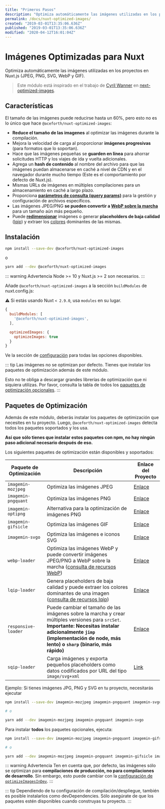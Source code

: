 ```yaml
---
title: "Primeros Pasos"
description: "Optimiza automáticamente las imágenes utilizadas en los proyectos en Nuxt.js (JPEG, PNG, SVG, WebP y GIF)"
permalink: /docs/nuxt-optimized-images/
created: "2019-03-01T13:35:06.636Z"
published: "2019-03-01T13:35:06.636Z"
modified: "2020-04-12T16:01:04Z"
---
```


# Imágenes Optimizadas para Nuxt

Optimiza automáticamente las imágenes utilizadas en los proyectos en Nuxt.js (JPEG, PNG, SVG, WebP y GIF).

> Este módulo está inspirado en el trabajo de [Cyril Wanner](https://github.com/cyrilwanner) en [next-optimized-images](https://github.com/cyrilwanner/next-optimized-images).

## Características

El tamaño de las imágenes puede reducirse hasta un 60%, pero esto no es lo único que hace `@aceforth/nuxt-optimized-images`:

* **Reduce el tamaño de las imagenes** al optimizar las imágenes durante la compilación.
* Mejora la velocidad de carga al proporcionar **imágenes progresivas** (para formatos que lo soportan).
* Hace que las imágenes pequeñas se **guarden en línea** para ahorrar solicitudes HTTP y los viajes de ida y vuelta adicionales.
* Agrega un **hash de contenido** al nombre del archivo para que las imágenes puedan almacenarse en caché a nivel de CDN y en el navegador durante mucho tiempo (Este es el comportamiento por defecto de Nuxt.js).
* Mismas URLs de imágenes en múltiples compilaciones para un almacenamiento en caché a largo plazo.
* Proporciona **[parámetros de consulta (query params)](./usage/README.md#query-params)** para la gestión y configuración de archivos específicos.
* Las imágenes JPEG/PNG **se pueden convertir a [WebP sobre la marcha](./usage/README.md#webp)** para un tamaño aún más pequeño.
* Puede **[redimensionar](./usage/README.md#resize)** imágenes o generar **placeholders de baja calidad** ([lqip](./usage/README.md#lqip)) y extraer los [colores](./usage/README.md#lqip-colors) dominantes de las mismas.

## Instalación

```bash 
npm install --save-dev @aceforth/nuxt-optimized-images
```

o

```bash 
yarn add --dev @aceforth/nuxt-optimized-images
```

::: warning Advertencia
Node >= 10 y Nuxt.js >= 2 son necesarios.
:::


Añade `@aceforth/nuxt-optimized-images` a la sección `buildModules` de nuxt.config.js:

:warning: Si estás usando Nuxt `< 2.9.0`, usa `modules` en su lugar. 

```js
{
  buildModules: [
    '@aceforth/nuxt-optimized-images',
  ],

  optimizedImages: {
    optimizeImages: true
  }
}
```

Ve la sección de [configuración](./configuration/README.md) para todas las opciones disponibles.


::: tip
Las imágenes no se optimizan por defecto. Tienes que instalar los paquetes de optimización además de este módulo.

Esto no te obliga a descargar grandes librerías de optimización que ni siquiera utilizas. Por favor, consulta la tabla de todos los [paquetes de optimización opcionales](#paquetes-de-optimizacion).
:::

## Paquetes de Optimización

Además de este módulo, deberás instalar los paquetes de optimización que necesites en tu proyecto. Luego, `@aceforth/nuxt-optimized-images` detecta todos los paquetes soportados y los usa.

**Así que sólo tienes que instalar estos paquetes con npm, no hay ningún paso adicional necesario después de eso.**

Los siguientes paquetes de optimización están disponibles y soportados:

| Paquete de Optimización | Descripción                                                                                                                                                                                             | Enlace del Proyecto             |
|----------------------|---------------------------------------------------------------------------------------------------------------------------------------------------------------------------------------------------------|---------------------------|
| `imagemin-mozjpeg`   | Optimiza las imágenes JPEG                                                                                                                                                                                   | [Enlace][imagemin-mozjpeg]  |
| `imagemin-pngquant`  | Optimiza las imágenes PNG                                                                                                                                                                                    | [Enlace][imagemin-pngquant] |
| `imagemin-optipng`   | Alternativa para la optimización de imágenes PNG                                                                                                                                                                   | [Enlace][imagemin-optipng]  |
| `imagemin-gifsicle`  | Optimiza las imágenes GIF                                                                                                                                                                                    | [Enlace][imagemin-gifsicle] |
| `imagemin-svgo`      | Optimiza las imágenes e iconos SVG                                                                                                                                                                          | [Enlace][imagemin-svgo]     |
| `webp-loader`        | Optimiza las imágenes WebP y puede convertir imágenes JPEG/PNG a WebP sobre la marcha ([consulta de recursos WebP](./usage/README.md#webp))                                                                                       | [Enlace][webp-loader]       |
| `lqip-loader`        | Genera placeholders de baja calidad y puede extraer los colores dominantes de una imagen ([consulta de recursos lqip](./usage/README.md#lqip))                                                                       | [Enlace][lqip-loader]       |
| `responsive-loader`  | Puede cambiar el tamaño de las imágenes sobre la marcha y crear múltiples versiones para `srcSet`. **Importante: Necesitas instalar adicionalmente `jimp` (implementación de node, más lento) o `sharp` (binario, más rápido)** | [Enlace][responsive-loader] |
| `sqip-loader`  | Carga imágenes y exporta pequeños placeholders como datos codificados por URL del tipo `image/svg+xml` | [Link][sqip-loader] |

Ejemplo: Si tienes imágenes JPG, PNG y SVG en tu proyecto, necesitarás ejecutar

```bash
npm install --save-dev imagemin-mozjpeg imagemin-pngquant imagemin-svgo

# o

yarn add --dev imagemin-mozjpeg imagemin-pngquant imagemin-svgo
```

Para instalar **todos** los paquetes opcionales, ejecuta:

```bash
npm install --save-dev imagemin-mozjpeg imagemin-pngquant imagemin-gifsicle imagemin-svgo  webp-loader lqip-loader responsive-loader sqip-loader sharp

# o

yarn add --dev imagemin-mozjpeg imagemin-pngquant imagemin-gifsicle imagemin-svgo  webp-loader lqip-loader responsive-loader sqip-loader sharp
```

::: warning Advertencia
Ten en cuenta que, por defecto, las imágenes sólo se optimizan para **compilaciones de producción, no para compilaciones de desarrollo**. Sin embargo, esto puede cambiar con la [configuración de `optimizeImagesInDev`](./configuration/README.md#optimizeimagesindev).
:::

::: tip
Dependiendo de tu configuración de compilación/despliegue, también es posible instalarlos como devDependencies. Sólo asegúrate de que los paquetes estén disponibles cuando construyas tu proyecto.
:::


[imagemin-mozjpeg]: https://www.npmjs.com/package/imagemin-mozjpeg
[imagemin-pngquant]: https://www.npmjs.com/package/imagemin-pngquant
[imagemin-optipng]: https://www.npmjs.com/package/imagemin-optipng
[imagemin-gifsicle]: https://www.npmjs.com/package/imagemin-gifsicle
[imagemin-svgo]: https://www.npmjs.com/package/imagemin-svgo
[webp-loader]: https://www.npmjs.com/package/webp-loader
[lqip-loader]: https://www.npmjs.com/package/lqip-loader
[responsive-loader]: https://www.npmjs.com/package/responsive-loader
[sqip-loader]: https://github.com/EmilTholin/sqip-loader
